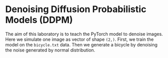 # Denoising Diffusion Probabilistic Models (DDPM)

The aim of this laboratory is to teach the PyTorch model to denoise images. Here we simulate one image as vector of shape `(2,)`. First, we train the model on the `bicycle.txt` data. Then we generate a bicycle by denoising the noise generated by normal distribution. 